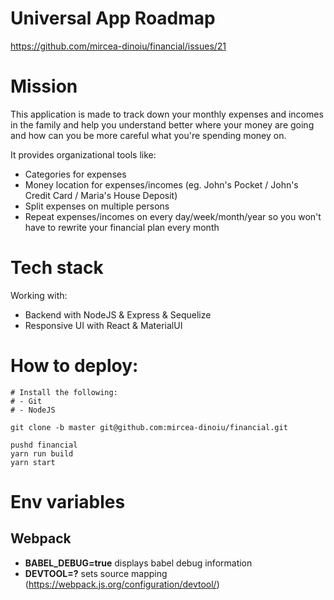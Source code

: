 # Universal App Roadmap
https://github.com/mircea-dinoiu/financial/issues/21

# Mission
This application is made to track down your monthly expenses and incomes in the family and help you understand better where your money are going and how can you be more careful what you're spending money on.

It provides organizational tools like:
- Categories for expenses
- Money location for expenses/incomes (eg. John's Pocket / John's Credit Card / Maria's House Deposit)
- Split expenses on multiple persons
- Repeat expenses/incomes on every day/week/month/year so you won't have to rewrite your financial plan every month

# Tech stack
Working with:
- Backend with NodeJS & Express & Sequelize
- Responsive UI with React & MaterialUI

# How to deploy:
```
# Install the following:
# - Git
# - NodeJS

git clone -b master git@github.com:mircea-dinoiu/financial.git

pushd financial
yarn run build
yarn start
```

# Env variables
## Webpack
- __BABEL_DEBUG=true__ displays babel debug information
- __DEVTOOL=?__ sets source mapping (https://webpack.js.org/configuration/devtool/)
